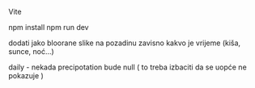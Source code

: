 Vite

npm install
npm run dev

dodati jako bloorane slike na pozadinu zavisno kakvo je vrijeme (kiša, sunce, noć...)

daily - nekada precipotation bude null ( to treba izbaciti da se uopće ne pokazuje )
